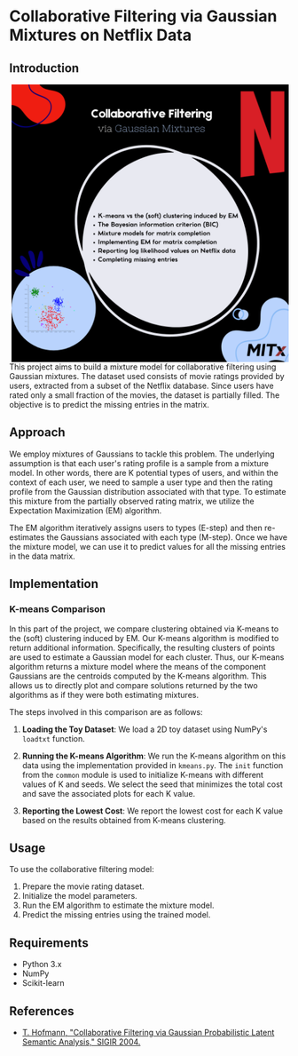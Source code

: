 # Collaborative Filtering via Gaussian Mixtures on Netflix Data

## Introduction

<img src="https://github.com/Youssra1999/Collaborative-Filtering-via-Gaussian-Mixtures/blob/main/Pink%20Black%20Photocentric%20Neon%20Tech%20Talk%20Podcast%20Instagram%20Post%20(2).png" alt="Image" width="500" align="right">

This project aims to build a mixture model for collaborative filtering using Gaussian mixtures. The dataset used consists of movie ratings provided by users, extracted from a subset of the Netflix database. Since users have rated only a small fraction of the movies, the dataset is partially filled. The objective is to predict the missing entries in the matrix.


## Approach

We employ mixtures of Gaussians to tackle this problem. The underlying assumption is that each user's rating profile is a sample from a mixture model. In other words, there are K potential types of users, and within the context of each user, we need to sample a user type and then the rating profile from the Gaussian distribution associated with that type. To estimate this mixture from the partially observed rating matrix, we utilize the Expectation Maximization (EM) algorithm.

The EM algorithm iteratively assigns users to types (E-step) and then re-estimates the Gaussians associated with each type (M-step). Once we have the mixture model, we can use it to predict values for all the missing entries in the data matrix.

## Implementation

### K-means Comparison

In this part of the project, we compare clustering obtained via K-means to the (soft) clustering induced by EM. Our K-means algorithm is modified to return additional information. Specifically, the resulting clusters of points are used to estimate a Gaussian model for each cluster. Thus, our K-means algorithm returns a mixture model where the means of the component Gaussians are the centroids computed by the K-means algorithm. This allows us to directly plot and compare solutions returned by the two algorithms as if they were both estimating mixtures.

The steps involved in this comparison are as follows:

1. **Loading the Toy Dataset**: We load a 2D toy dataset using NumPy's `loadtxt` function.

2. **Running the K-means Algorithm**: We run the K-means algorithm on this data using the implementation provided in `kmeans.py`. The `init` function from the `common` module is used to initialize K-means with different values of K and seeds. We select the seed that minimizes the total cost and save the associated plots for each K value.

3. **Reporting the Lowest Cost**: We report the lowest cost for each K value based on the results obtained from K-means clustering.

## Usage

To use the collaborative filtering model:

1. Prepare the movie rating dataset.
2. Initialize the model parameters.
3. Run the EM algorithm to estimate the mixture model.
4. Predict the missing entries using the trained model.

## Requirements

- Python 3.x
- NumPy
- Scikit-learn

## References

- [T. Hofmann, "Collaborative Filtering via Gaussian Probabilistic Latent Semantic Analysis," SIGIR 2004.](Collaborative_Filtering_via_Gaussian_Probabilistic.pdf)
